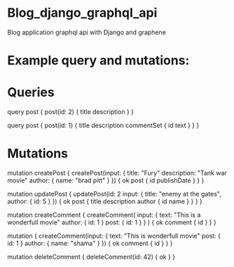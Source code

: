 # Blog_django_graphql_api
Blog application graphql api with Django and graphene


# Example query and mutations:

# Queries

  query post {
    post(id: 2) {
      title
      description
    }
  }

  query post {
    post(id: 1) {
      title
      description
      commentSet {
        id
        text
      }
    }
  }


# Mutations

  mutation createPost {
    createPost(input: {
      title: "Fury"
      description: "Tank war movie"
      author: {
        name: "brad pitt"
      }
    }) {
      ok
      post {
        id
        publishDate
      }
    }
  }

  mutation updatePost {
    updatePost(id: 2
    input: {
      title: "enemy at the gates",
      author: {
        id: 5
      }
    }) {
      ok
      post {
        title
        description
        author {
          id
          name
        }
      }
    }
  }

  mutation createComment {
    createComment(
      input: {
        text: "This is a wonderfull movie"
        author: {
          id: 1
        }
        post: {
          id: 1
        }
      } 
    ) {
      ok
      comment {
        id
      }
    }
  }

  mutation {
    createComment(input: {
      text: "This is wonderfull movie"
      post: {
        id: 1
      }
      author: {
        name: "shama"
      }
    }) {
      ok
      comment {
        id
      }
    }
  }

  mutation deleteComment {
    deleteComment(id: 42) {
      ok
    }
  }

